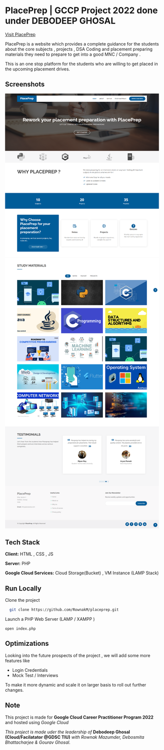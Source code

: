 
# PlacePrep | GCCP Project 2022 done under DEBODEEP GHOSAL
[Visit PlacePrep](http://34.97.85.39)

PlacePrep is a website which provides a complete guidance for the students about the core subjects , projects , DSA Coding and placement preparing materials they need to prepare to get into a good MNC / Company . 

This is an one stop platform for the students who are willing to get placed in the upcoming placement drives.


## Screenshots

![placeprep Screenshot](https://github.com/RownakM/placeprep/blob/main/assets/img/image_2023-01-12_115304941.png)
![placeprep Screenshot](https://github.com/RownakM/placeprep/blob/main/assets/img/image_2023-01-11_214954666.png)


## Tech Stack

**Client:** HTML , CSS , JS

**Server:** PHP

**Google Cloud Services:** Cloud Storage(Bucket) , VM Instance (LAMP Stack)



## Run Locally

Clone the project

```bash
  git clone https://github.com/RownakM/placeprep.git
```

Launch a PHP Web Server (LAMP / XAMPP )

```
open index.php

```

## Optimizations

Looking into the future prospects of the project , we will add some more features like 

- Login Credentials
- Mock Test / Interviews

To make it more dynamic and scale it on larger basis to roll out further changes.


## Note

This project is made for **Google Cloud Career Practitioner Program 2022** and hosted using *Google Cloud*

*This project is made uder the leadership of* **Debodeep Ghosal (Cloud/Facilatator @GDSC TIU)** *with Rownak Mazumder, Debosmita Bhattacharjee & Gourav Ghosal.* 

